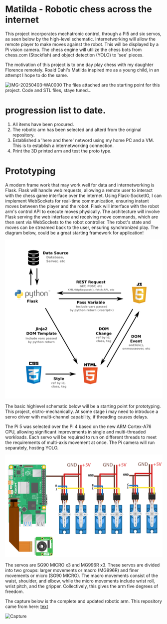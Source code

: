# Matilda - Robotic chess across the internet

This project incorporates mechatronic control, through a Pi5 and six servos, as seen below by the high-level schematic.
Internetworking will allow the remote player to make moves against the robot. This will be displayed by a Pi vision camera.
The chess engine will utilize the chess bots from chess.com (Stockfish) and object detection (YOLO) to 'see' pieces.

The motivation of this project is to one day play chess with my daughter Florence remotely. Roald Dahl's Matilda
inspired me as a young child, in an attempt I hope to do the same.

![IMG-20250403-WA0000](https://github.com/user-attachments/assets/9093c39c-3aeb-4760-bead-17b0a86b5c7f)
The files attached are the starting point for this project. 
Code and STL files, staye tuned... 

# progression list to date.
1. All items have been procured.
2. The robotic arm has been selected and alterd from the original repository. 
3. Established a 'here and there' netword using my home PC and a VM. This is to establish a internetworking connection.
4. Print the 3D printed arm and test the proto type.

# Prototyping
A modern frame work that may work well for data and internetworking is Flask. 
Flask will handle web requests, allowing a remote user to interact with the chess game interface over the internet. Using Flask-SocketIO, I can implement WebSockets for real-time communication, ensuring instant moves between the player and the robot. Flask will interface with the robot arm's control API to execute moves physically. The architecture will involve Flask serving the web interface and receiving move commands, which are then sent via WebSockets to the robot controller. The robot's state and moves can be streamed back to the user, ensuring synchronized play.
The diagram below, could be a great starting framework for application!

![alt text](image-1.png)

The basic highlevel schematic below will be a starting point for prototyping. This project, elctro-mechanically.
At some stage i may need to introduce a servo driver with multi-channel capability, if threading causes delays.

The Pi 5 was selected over the Pi 4 based on the new ARM Cortex-A76 CPU, allowing significant improvements in single and multi-threaded workloads. Each servo will be required to run on different threads to meet the requirements of multi-axis movement at once.
The Pi camera will run separately, hosting YOLO.

![alt text](image-2.png)

The servos are SG90 MICRO x3 and MG996R x3. These servos are divided into two groups: larger movements or macro (MG996R) and finer movements or micro (SG90 MICRO). The macro movements consist of the waist, shoulder, and elbow, while the micro movements include wrist roll, wrist pitch, and the gripper. Collectively, this gives the arm five degrees of freedom.

The capture below is the complete and updated robotic arm. 
This repository came from here: [text](https://howtomechatronics.com/tutorials/arduino/diy-arduino-robot-arm-with-smartphone-control/)

![Capture](https://github.com/user-attachments/assets/e8dce431-166a-4af0-a0d3-019e8ef835c1)
